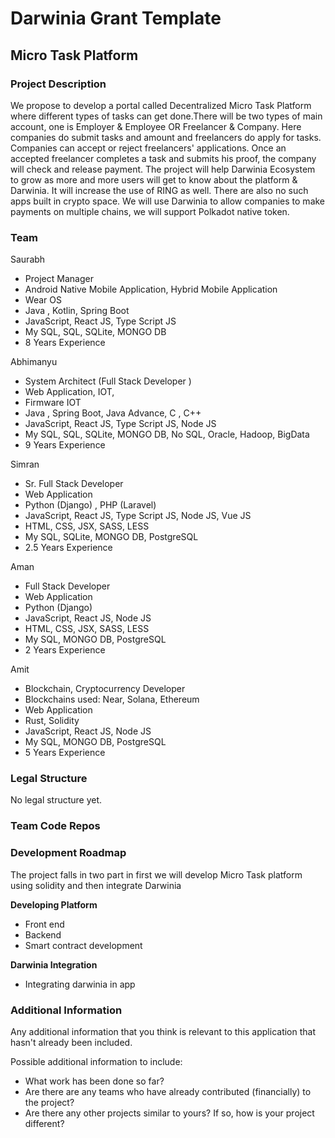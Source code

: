 # Darwinia Grant Template

## Micro Task Platform

### Project Description

We propose to develop a portal called Decentralized Micro Task Platform where different types of tasks can get done.There will be two types of main account, one is Employer & Employee OR Freelancer & Company.
Here companies do submit tasks and amount and freelancers do apply for tasks. Companies can accept or reject freelancers' applications. Once an accepted freelancer completes a task and submits his proof, the company will check and release payment.
The project will help Darwinia Ecosystem to grow as more and more users will get to know about the platform & Darwinia. It will increase the use of RING as well. There  are also no such apps built in crypto space.
We will use Darwinia to allow companies to make payments on multiple chains, we will support Polkadot native token.



### Team

Saurabh
 - Project Manager
 - Android Native Mobile Application, Hybrid Mobile Application 
 - Wear OS
 - Java , Kotlin, Spring Boot
 - JavaScript, React JS, Type Script JS
 - My SQL, SQL, SQLite, MONGO DB
 - 8 Years Experience

Abhimanyu
 - System Architect (Full Stack Developer )
 - Web Application, IOT, 
 - Firmware IOT
 - Java , Spring Boot, Java Advance, C , C++
 - JavaScript, React JS, Type Script JS, Node JS
 - My SQL, SQL, SQLite, MONGO DB, No SQL, Oracle, Hadoop, BigData
 - 9 Years Experience

Simran
 - Sr. Full Stack Developer 
 - Web Application
 - Python (Django) , PHP (Laravel)
 - JavaScript, React JS, Type Script JS, Node JS, Vue JS
 - HTML, CSS, JSX, SASS, LESS
 - My SQL, SQLite, MONGO DB, PostgreSQL
 - 2.5 Years Experience

Aman
 - Full Stack Developer 
 - Web Application
 - Python (Django) 
 - JavaScript, React JS, Node JS
 - HTML, CSS, JSX, SASS, LESS
 - My SQL, MONGO DB, PostgreSQL
 - 2 Years Experience

Amit
 - Blockchain, Cryptocurrency  Developer 
 - Blockchains used: Near, Solana, Ethereum
 - Web Application
 - Rust, Solidity
 - JavaScript, React JS, Node JS
 - My SQL, MONGO DB, PostgreSQL
 - 5 Years Experience




### Legal Structure

No legal structure yet.


### Team Code Repos




### Development Roadmap

The project falls in two part in first we will develop Micro Task platform using solidity and then integrate Darwinia

**Developing Platform**
   - Front end
   - Backend
   - Smart contract development

**Darwinia Integration**

   - Integrating darwinia in app


### Additional Information

Any additional information that you think is relevant to this application that hasn't already been included.

Possible additional information to include:

- What work has been done so far?
- Are there are any teams who have already contributed (financially) to the project?
- Are there any other projects similar to yours? If so, how is your project different?
